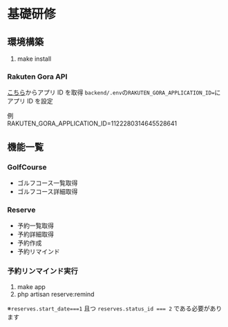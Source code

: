 # 基礎研修

## 環境構築

1. make install

### Rakuten Gora API

[こちら](https://webservice.rakuten.co.jp/guide)からアプリ ID を取得
`backend/.env`の`RAKUTEN_GORA_APPLICATION_ID=`にアプリ ID を設定

例  
RAKUTEN_GORA_APPLICATION_ID=1122280314645528641

## 機能一覧

### GolfCourse

- ゴルフコース一覧取得
- ゴルフコース詳細取得

### Reserve

- 予約一覧取得
- 予約詳細取得
- 予約作成
- 予約リマインド

### 予約リンマインド実行

1. make app
2. php artisan reserve:remind

※`reserves.start_date===1` 且つ `reserves.status_id === 2` である必要があります

